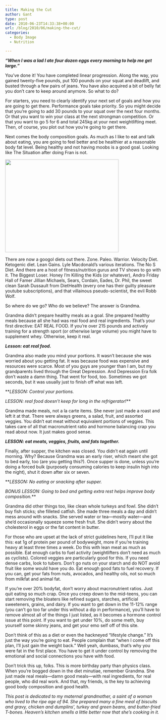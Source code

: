 ```yaml
---
title: Making the Cut
author: Gant
type: post
date: 2010-06-23T14:33:38+00:00
url: /blog/2010/06/making-the-cut/
categories:
  - Body Image
  - Nutrition

---
```

_**&#8220;When I was a lad I ate four dozen eggs every morning to help me get large.&#8221;**_
  

  
You’ve done it! You have completed linear progression. Along the way, you gained twenty-five pounds, put 100 pounds on your squat and deadlift, and busted through a few pairs of jeans. You have also acquired a bit of belly fat you don’t care to keep around anymore. So what to do?
  

  
For starters, you need to clearly identify your next set of goals and how you are going to get there. Performance goals take priority. So you might decide that you’re going to add 30 pounds to your squat over the next four months. Or that you want to win your class at the next strongman competition. Or that you want to go 5 for 6 and total 245kg at your next weightlifting meet. Then, of course, you plot out how you’re going to get there.
  

  
Next comes the body composition goals. As much as I like to eat and talk about eating, you are going to feel better and be healthier at a reasonable body fat level. Being healthy and not having moobs is a good goal. Looking like The Situation after doing Fran is not.
  

  
<img alt="" src="https://www.scrumptioussuppers.com/images/superstock_1283r-294.medium.jpg" class="aligncenter" width="366" height="300" />
  

  
There are now a googol diets out there. Zone. Paleo. Warrior. Velocity Diet. Ketogenic diet. Lean Gains. Lyle Macdonald’s various iterations. The No S Diet. And there are a host of fitness/nutrition gurus and TV shows to go with it. The Biggest Loser. Honey I’m Killing the Kids (or whatever), Andro Friday Hall of Famer Jillian Michaels, Sears, Cordain, Eades, Dr. Phil, the sweet clean Sarah Dussault from DietHealth (every one has their guilty pleasure youtube subscriptions), and that villainous pseudo-scientist, the evil Robb Wolf.
  

  
So where do we go? Who do we believe? The answer is Grandma.
  

  
Grandma didn’t prepare healthy meals as a goal. She prepared healthy meals because all she had was real food and real ingredients. That’s your first directive: EAT REAL FOOD. If you’re over 215 pounds and actively training for a strength sport (or otherwise large volume) you might have to supplement whey. Otherwise, keep it real.
  
_**Lesson: eat real food.**_
  
   

  
Grandma also made you mind your portions. It wasn’t because she was worried about you getting fat. It was because food was expensive and resources were scarce. Most of you guys are younger than I am, but my grandparents lived through the Great Depression. And Depression Era folk don’t waste a damn thing. That went for food, too. Sometimes we got seconds, but it was usually just to finish off what was left.
  
**_LESSON: Control your portions._
  
_LESSON: real food doesn’t keep for long in the refrigerator!_**
  

  
Grandma made meals, not a la carte items. She never just made a roast and left it at that. There were always greens, a salad, fruit, and assorted veggies. You didn’t eat meat without equivalent portions of veggies. This takes care of all that macronutrient ratio and hormone balancing crap you read about now. It just makes good sense.
  
**_LESSON: eat meats, veggies, fruits, and fats together._**
  

  
Finally, after supper, the kitchen was closed. You didn’t eat again until morning. Why? Because Grandma was an early riser, which meant she got to bed early, too (are you getting this?). Once supper is done, unless you’re doing a forced bulk (purposely consuming calories to keep insulin high into the night), shut it down after six or seven.
  
**_LESSON: No eating or snacking after supper._
  
_BONUS LESSON: Going to bed and getting extra rest helps improve body composition._**
  

  
Grandma did other things too, like clean whole turkeys and fowl. She didn’t buy fish sticks; she filleted catfish. She made three meals a day and didn’t mess around with snacks. She served water or tea—mostly water—and she’d occasionally squeeze some fresh fruit. She didn’t worry about the cholesterol in eggs or the fat content in butter.
  

  
For those who are upset at the lack of strict guidelines here, I’ll put it like this: eat 1g of protein per pound of bodyweight, more if you’re training heavy at least three times a week. Do this with lean meat as much as possible. Eat enough carbs to fuel activity (weightlifters don’t need as much as cyclists). Colored veggies are particularly good for this. If you need dense carbs, look to tubers. Don’t go nuts on your starch and do NOT avoid fruit like some would have you do. Eat enough good fats to fuel recovery. If you can, get your fats from nuts, avocados, and healthy oils, not so much from milkfat and animal fat.
  

  
If you’re over 20% bodyfat, don’t worry about macronutrient ratios. Just quit eating so much crap. Once you creep down to the mid-teens, you can start removing the bloaters like refined sugars, starches, artificial sweeteners, grains, and dairy. If you want to get down in the 11-12% range (you can’t go too far under this without a dip in performance), you’ll have to remove almost all of the things I just listed, as it becomes a hormone control issue at this point. If you want to get under 10%, do some meth, buy yourself some skinny jeans, and get your emo self off of this site.
  

  
Don&#8217;t think of this as a diet or even the hackneyed &#8220;lifestyle change.&#8221; It&#8217;s just the way you&#8217;re going to eat. People complain that &#8220;when I come off this plan, I&#8217;ll just gain the weight back.&#8221; Well yeah, dumbass, that&#8217;s why you were fat in the first place. You have to get it under control by removing the emotional and social connections you have with food.
  
   

  
Don’t trick this up, folks. This is more birthday party than physics class. When you’re bogged down in the diet minutiae, remember Grandma. She just made real meals—damn good meals—with real ingredients, for real people, who did real work. And that, my friends, is the key to achieving good body composition and good health.
  

  
_This post is dedicated to my maternal grandmother, a saint of a woman who lived to the ripe age of 94. She prepared many a fine meal of biscuits and gravy, chicken and dumplins’, turkey and green beans, and butter-fried T-bones. Heaven’s kitchen smells a little better now that she’s cooking in it._